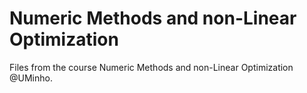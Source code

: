 # Numeric Methods and non-Linear Optimization

Files from the course Numeric Methods and non-Linear Optimization @UMinho.
